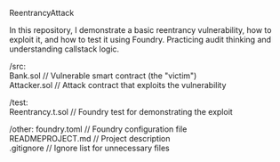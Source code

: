 ReentrancyAttack

In this repository, I demonstrate a basic reentrancy vulnerability, how to exploit it, and how to test it using Foundry.
Practicing audit thinking and understanding callstack logic.

/src:  
      Bank.sol           // Vulnerable smart contract (the "victim")  
      Attacker.sol       // Attack contract that exploits the vulnerability  

/test:  
      Reentrancy.t.sol   // Foundry test for demonstrating the exploit  

/other:
   foundry.toml           // Foundry configuration file  
   READMEPROJECT.md              // Project description  
   .gitignore             // Ignore list for unnecessary files  
